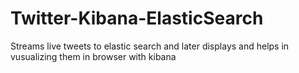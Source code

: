 # Twitter-Kibana-ElasticSearch
Streams live tweets to elastic search and later displays and helps in vusualizing them in browser with kibana
